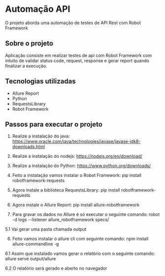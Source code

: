 # Automação API

O projeto aborda uma automação de testes de API Rest com Robot Framework

## Sobre o projeto

Aplicação consiste em realizar testes de api com Robot Framework com intuito de validar status code, request, response e
gerar report quando finalizar a execução.

## Tecnologias utilizadas 

- Allure Report 
- Python
- RequestsLibrary
- Robot Framework

## Passos para executar o projeto

1. Realize a instalação do java: https://www.oracle.com/java/technologies/javase/javase-jdk8-downloads.html

2. Realize a instalação do nodejs: https://nodejs.org/en/download/

1. Realize a instalação do Python: https://www.python.org/downloads/

2. Feito a instalação vamos instalar o Robot Framework: pip install robotframework-requests

3. Agora instale a biblioteca RequestsLibrary: pip install robotframework-requests

4. Agora instale o Allure Report: pip install allure-robotframework

5. Para gravar os dados no Allure é só executar o seguinte comando: robot -d logs --listener allure_robotframework specs/

5.1 Vai gerar uma pasta chamada output

6. Feito vamos instalar o allure cli com seguinte comando: npm install allure-commandline -g

6.1 Assim que instalado vamos gerar o relatório com o seguinte comando: allure serve output/allure

6.2 O relatório será gerado e aberto no navegador
